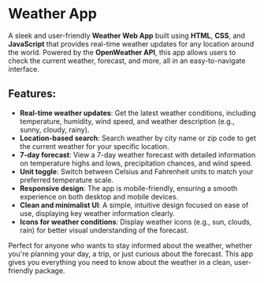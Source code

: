 # Weather App

A sleek and user-friendly **Weather Web App** built using **HTML**, **CSS**, and **JavaScript** that provides real-time weather updates for any location around the world. Powered by the **OpenWeather API**, this app allows users to check the current weather, forecast, and more, all in an easy-to-navigate interface.

## Features:

* **Real-time weather updates**: Get the latest weather conditions, including temperature, humidity, wind speed, and weather description (e.g., sunny, cloudy, rainy).
* **Location-based search**: Search weather by city name or zip code to get the current weather for your specific location.
* **7-day forecast**: View a 7-day weather forecast with detailed information on temperature highs and lows, precipitation chances, and wind speed.
* **Unit toggle**: Switch between Celsius and Fahrenheit units to match your preferred temperature scale.
* **Responsive design**: The app is mobile-friendly, ensuring a smooth experience on both desktop and mobile devices.
* **Clean and minimalist UI**: A simple, intuitive design focused on ease of use, displaying key weather information clearly.
* **Icons for weather conditions**: Display weather icons (e.g., sun, clouds, rain) for better visual understanding of the forecast.

Perfect for anyone who wants to stay informed about the weather, whether you're planning your day, a trip, or just curious about the forecast. This app gives you everything you need to know about the weather in a clean, user-friendly package.
